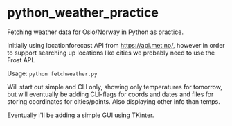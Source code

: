 # python_weather_practice
Fetching weather data for Oslo/Norway in Python as practice.

Initially using locationforecast API from https://api.met.no/,
however in order to support searching up locations like cities we 
probably need to use the Frost API.

Usage: `python fetchweather.py`

Will start out simple and CLI only, showing only temperatures for tomorrow,
but will eventually be adding CLI-flags for coords and dates
and files for storing coordinates for cities/points. 
Also displaying other info than temps.

Eventually I'll be adding a simple GUI using TKinter.
